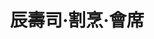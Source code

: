 ---
title: "辰壽司·割烹·會席"
description: "辰壽司·割烹·會席"
layout: shop
keywords:
  - 美食競賽
  - 台灣美食
  - 美食精選
datePublished: "2025-06-30"
dateModified: "2025-07-07"
city: "台北市"
district: "松山區"
address: "台北市松山區敦化北路167號B1"
phone: "0277076666"
geo: "25.054766997553862, 121.54941188931664"
google_map: "https://maps.app.goo.gl/VQVxZzJpD9a8eaL88"
footinder: "https://footinder.com.tw/%E5%8F%B0%E5%8C%97%E5%B8%82%E6%9D%BE%E5%B1%B1%E5%8D%80/47741/"
official: "http://www.csclub.com.tw/"
award:
  - name: "500盤"
    year: "2024"
    entries:
      - dishes:
          - "北海道縞蝦握壽司"

---